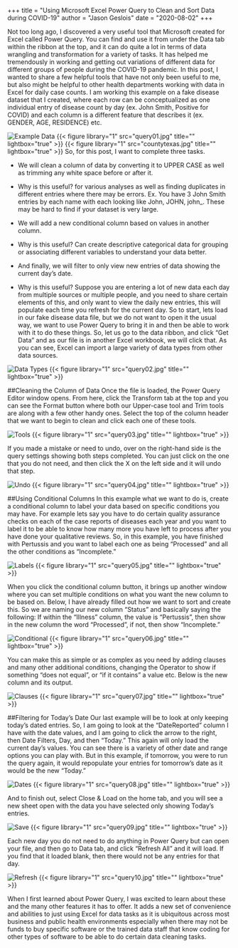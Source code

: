 +++ 
title = "Using Microsoft Excel Power Query to Clean and Sort Data during COVID-19" 
author = "Jason Geslois" 
date = "2020-08-02" 
+++

Not too long ago, I discovered a very useful tool that Microsoft created for Excel called Power Query. You can find and use it from under the Data tab within the ribbon at the top, and it can do quite a lot in terms of data wrangling and transformation for a variety of tasks. It has helped me tremendously in working and getting out variations of different data for different groups of people during the COVID-19 pandemic. 
In this post, I wanted to share a few helpful tools that have not only been useful to me, but also might be helpful to other health departments working with data in Excel for daily case counts. I am working this example on a fake disease dataset that I created, where each row can be conceptualized as one individual entry of disease count by day (ex. John Smith, Positive for COVID) and each column is a different feature that describes it (ex. GENDER, AGE, RESIDENCE) etc. 

![Example Data](https://github.com/jasongeslois/jasongeslois.com-site/blob/master/content/post/query01.jpg) 
{{< figure library="1" src="query01.jpg" title="" lightbox="true" >}}
{{< figure library="1" src="countytexas.jpg" title="" lightbox="true" >}}
So, for this post, I want to complete three tasks. 
-	We will clean a column of data by converting it to UPPER CASE as well as trimming any white space before or after it.
  *	Why is this useful? for various analyses as well as finding duplicates in different entries where there may be errors. Ex. You have 3 John Smith entries by each name with each looking like John, JOHN, john_. These may be hard to find if your dataset is very large. 
-	We will add a new conditional column based on values in another column.
  *	Why is this useful? Can create descriptive categorical data for grouping or associating different variables to understand your data better.
-	And finally, we will filter to only view new entries of data showing the current day’s date.
  *	Why is this useful? Suppose you are entering a lot of new data each day from multiple sources or multiple people, and you need to share certain elements of this, and only want to view the daily new entries, this will populate each time you refresh for the current day. 
So to start, lets load in our fake disease data file, but we do not want to open it the usual way, we want to use Power Query to bring it in and then be able to work with it to do these things. So, let us go to the data ribbon, and click “Get Data” and as our file is in another Excel workbook, we will click that. As you can see, Excel can import a large variety of data types from other data sources. 

![Data Types](https://github.com/jasongeslois/jasongeslois.com-site/blob/master/content/post/query02.jpg) 
{{< figure library="1" src="query02.jpg" title="" lightbox="true" >}}

##Cleaning the Column of Data
Once the file is loaded, the Power Query Editor window opens. From here, click the Transform tab at the top and you can see the Format button where both our Upper-case tool and Trim tools are along with a few other handy ones. Select the top of the column header that we want to begin to clean and click each one of these tools. 

![Tools](https://github.com/jasongeslois/jasongeslois.com-site/blob/master/content/post/query03.jpg) 
{{< figure library="1" src="query03.jpg" title="" lightbox="true" >}}

If you made a mistake or need to undo, over on the right-hand side is the query settings showing both steps completed. You can just click on the one that you do not need, and then click the X on the left side and it will undo that step. 

![Undo](https://github.com/jasongeslois/jasongeslois.com-site/blob/master/content/post/query04.jpg) 
{{< figure library="1" src="query04.jpg" title="" lightbox="true" >}}

##Using Conditional Columns
In this example what we want to do is, create a conditional column to label your data based on specific conditions you may have. For example lets say you have to do certain quality assurance checks on each of the case reports of diseases each year and you want to label it to be able to know how many more you have left to process after you have done your qualitative reviews. So, in this example, you have finished with Pertussis and you want to label each one as being “Processed” and all the other conditions as “Incomplete.”  

![Labels](https://github.com/jasongeslois/jasongeslois.com-site/blob/master/content/post/query05.jpg) 
{{< figure library="1" src="query05.jpg" title="" lightbox="true" >}}

When you click the conditional column button, it brings up another window where you can set multiple conditions on what you want the new column to be based on. Below, I have already filled out how we want to sort and create this. So we are naming our new column “Status” and basically saying the following: If within the “Illness” column, the value is “Pertussis”, then show in the new column the word “Processed”, if not, then show “Incomplete.” 

![Conditional](https://github.com/jasongeslois/jasongeslois.com-site/blob/master/content/post/query06.jpg) 
{{< figure library="1" src="query06.jpg" title="" lightbox="true" >}}

You can make this as simple or as complex as you need by adding clauses and many other additional conditions, changing the Operator to show if something “does not equal”, or “if it contains” a value etc. Below is the new column and its output. 

![Clauses](https://github.com/jasongeslois/jasongeslois.com-site/blob/master/content/post/query07.jpg) 
{{< figure library="1" src="query07.jpg" title="" lightbox="true" >}}

##Filtering for Today’s Date
Our last example will be to look at only keeping today’s dated entries. So, I am going to look at the “DateReported” column I have with the date values, and I am going to click the arrow to the right, then Date Filters, Day, and then “Today.” This again will only load the current day’s values. You can see there is a variety of other date and range options you can play with. But in this example, if tomorrow, you were to run the query again, it would repopulate your entries for tomorrow’s date as it would be the new “Today.”  

![Dates](https://github.com/jasongeslois/jasongeslois.com-site/blob/master/content/post/query08.jpg) 
{{< figure library="1" src="query08.jpg" title="" lightbox="true" >}}

And to finish out, select Close & Load on the home tab, and you will see a new sheet open with the data you have selected only showing Today’s entries. 

![Save](https://github.com/jasongeslois/jasongeslois.com-site/blob/master/content/post/query09.jpg) 
{{< figure library="1" src="query09.jpg" title="" lightbox="true" >}}

Each new day you do not need to do anything in Power Query but can open your file, and then go to Data tab, and click “Refresh All” and it will load. If you find that it loaded blank, then there would not be any entries for that day. 

![Refresh](https://github.com/jasongeslois/jasongeslois.com-site/blob/master/content/post/query10.jpg) 
{{< figure library="1" src="query10.jpg" title="" lightbox="true" >}}


When I first learned about Power Query, I was excited to learn about these and the many other features it has to offer. It adds a new set of convenience and abilities to just using Excel for data tasks as it is ubiquitous across most business and public health environments especially when there may not be funds to buy specific software or the trained data staff that know coding for other types of software to be able to do certain data cleaning tasks. 

